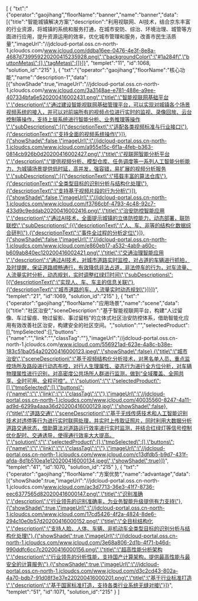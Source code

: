 [
	{
		"txt":"{\"operator\":\"gaojihang\",\"floorName\":\"banner\",\"name\":\"banner\",\"data\":[{\"title\":\"智能城镇解决方案\",\"description\":\"利用视联网、AI技术，结合京东丰富的行业资源，将城镇的系统和服务打通，在城市安防、综治、环境治理、城管等方面进行应用，提升资源运用的效率，优化城市管理和服务，改善市民生活质量\",\"imageUrl\":\"//jdcloud-portal.oss.cn-north-1.jcloudcs.com/www.jcloud.com/ddba16ee-0476-4e3f-8e8a-4687d739959220200415235928.png\",\"backgroundColor\":\"#1a284f\",\"buttonMetas\":[],\"tagMetas\":[]}]}",
		"templet":"11",
		"id":1068,
		"solution_id":"215"
	},
	{
		"txt":"{\"operator\":\"gaojihang\",\"floorName\":\"核心功能\",\"name\":\"description-1\",\"data\":[{\"showShade\":true,\"imageUrl\":\"//jdcloud-portal.oss.cn-north-1.jcloudcs.com/www.jcloud.com/3a3148ae-e781-488e-a9ee-407334bfa6e520200416002431.png\",\"title\":\"智能视联网基础平台\",\"description\":\"通过建设智能视联网基础管理平台，可以实现对城镇各个场景视频系统的接入，并可以对前端所有的视频点位进行实时的监视、录像回放、云台控制等操作，支持上层系统进行智能分析、业务推理等操作\",\"subDescriptions\":[{\"descriptionText\":\"适配各类视频标准与行业接口\"},{\"descriptionText\":\"支持全面的视频系统操作\"}]},{\"showShade\":false,\"imageUrl\":\"//jdcloud-portal.oss.cn-north-1.jcloudcs.com/www.jcloud.com/a955e15c-6f1a-4feb-b363-0814cb926b0d20200416002427.png\",\"title\":\"视联网智能分析平台\",\"description\":\"提供视频分析、模型仓库、任务调度等一系列人工智能分析能力，为城镇场景提供低时延，高并发，强容错，易扩展的视频分析服务\",\"subDescriptions\":[{\"descriptionText\":\"搭载丰富的算法仓库\"},{\"descriptionText\":\"全类型目标的识别分析与结构化处理\"},{\"descriptionText\":\"支持基于视频片段的行为分析\"}]},{\"showShade\":false,\"imageUrl\":\"//jdcloud-portal.oss.cn-north-1.jcloudcs.com/www.jcloud.com/f3766cbf-4793-4c48-92c7-433d9c9eddab20200416002416.png\",\"title\":\"治安防控智能应用\",\"description\":\"通过AI技术，全面提示城镇的立体防控能力，动态部署，联防联控\",\"subDescriptions\":[{\"descriptionText\":\"人、车、非等的结构化数据综合研判\"},{\"descriptionText\":\"事件全过程的分析定位\"}]},{\"showShade\":false,\"imageUrl\":\"//jdcloud-portal.oss.cn-north-1.jcloudcs.com/www.jcloud.com/e860eb17-a532-4ab9-a60c-b609ab840ec120200416002421.png\",\"title\":\"交通治理智能应用\",\"description\":\"通过AI技术，对城市道路实时监控，对占道的车辆进行抓拍，及时提醒，保证道路顺畅通行，有效降低非法占道，非法停车的行为，对车流量、人流量实时分析，动态规划，实时调整红绿灯时间\",\"subDescriptions\":[{\"descriptionText\":\"实现人、车、车主的信息关联\"},{\"descriptionText\":\"城市道路的车、人流量实时动态规划\"}]}]}",
		"templet":"21",
		"id":1069,
		"solution_id":"215"
	},
	{
		"txt":"{\"operator\":\"gaojihang\",\"floorName\":\"应用场景\",\"name\":\"scene\",\"data\":[{\"title\":\"社区治安\",\"sceneDescription\":\"基于智能视联网平台，构建“人过留像、车过留痕、物过留影、事过留档”的立体式社区治安防控体系，借助智能化应用有效改善社区治安，构建安全的社区空间。\",\"solution\":\"\",\"selectedProduct\":[],\"tmpSelected\":[],\"buttons\":{\"name\":\"\",\"link\":\"\",\"classTag\":\"\"},\"imageUrl\":\"//jdcloud-portal.oss.cn-north-1.jcloudcs.com/www.jcloud.com/556921ad-623e-4a8c-b38e-183c51ba054a20200416000123.jpeg\",\"showShade\":false},{\"title\":\"城市治安\",\"sceneDescription\":\"基于视频结构化分析技术，对黑名单人员、重点监控场所及路段进行动态布控，对行人生理属性、姿态行为进行全方位分析，对车辆物理属性进行识别，对高密度公共场所人群进行监测，做到“全域覆盖、全网共享、全时可用、全程可控”。\",\"solution\":\"\",\"selectedProduct\":[],\"tmpSelected\":[],\"buttons\":{\"name\":\"\",\"link\":\"\",\"classTag\":\"\"},\"imageUrl\":\"//jdcloud-portal.oss.cn-north-1.jcloudcs.com/www.jcloud.com/40035560-8247-4a11-ad9d-6299a4aaa36d20200416000129.jpg\",\"showShade\":false},{\"title\":\"道路交通\",\"sceneDescription\":\"基于无线传感技术和人工智能识别技术对违停等行为进行实时联网处理，并实时上传取证照片，同时利用大数据分析道路交通状态，借助算法对道路运行效率进行实时监测，并结合红绿灯等信号控制优化配时、交通诱导，使得通行效率大大提高。\",\"solution\":\"\",\"selectedProduct\":[],\"tmpSelected\":[],\"buttons\":{\"name\":\"\",\"link\":\"\",\"classTag\":\"\"},\"imageUrl\":\"//jdcloud-portal.oss.cn-north-1.jcloudcs.com/www.jcloud.com/c13dfdb5-b9d7-431f-afda-8d1b510ea1e120200416000134.jpeg\",\"showShade\":true}]}",
		"templet":"41",
		"id":1070,
		"solution_id":"215"
	},
	{
		"txt":"{\"operator\":\"gaojihang\",\"floorName\":\"方案优势\",\"name\":\"advantage\",\"data\":[{\"showShade\":true,\"imageUrl\":\"//jdcloud-portal.oss.cn-north-1.jcloudcs.com/www.jcloud.com/ac3d7713-36e3-41f7-8736-eec6377565d820200416000147.png\",\"title\":\"识别准确\",\"description\":\"行业领先的识别准确率，为业务智能升级提供有力支持\"},{\"showShade\":true,\"imageUrl\":\"//jdcloud-portal.oss.cn-north-1.jcloudcs.com/www.jcloud.com/17cd5426-4f2a-4824-8de6-294c10e0b57d20200416000152.png\",\"title\":\"全目标结构化\",\"description\":\"支持人脸、人体、车辆、非机动车全类型目标的识别分析与结构化处理\"},{\"showShade\":true,\"imageUrl\":\"//jdcloud-portal.oss.cn-north-1.jcloudcs.com/www.jcloud.com/3e68a806-2d1b-4f71-b46d-990ddfc6cc7c20200416000156.png\",\"title\":\"超高性能分析架构\",\"description\":\"行业领先的分析性能，支持国产计算架构，提供最高性能与最安全的计算服务\"},{\"showShade\":true,\"imageUrl\":\"//jdcloud-portal.oss.cn-north-1.jcloudcs.com/www.jcloud.com/d3c2cd43-802a-4a70-bdb7-91d08f3e37e220200416000201.png\",\"title\":\"基于行业标准打造\",\"description\":\"基于国家标准打造，支持各类行业系统无缝对接\"}]}",
		"templet":"51",
		"id":1071,
		"solution_id":"215"
	}
]
